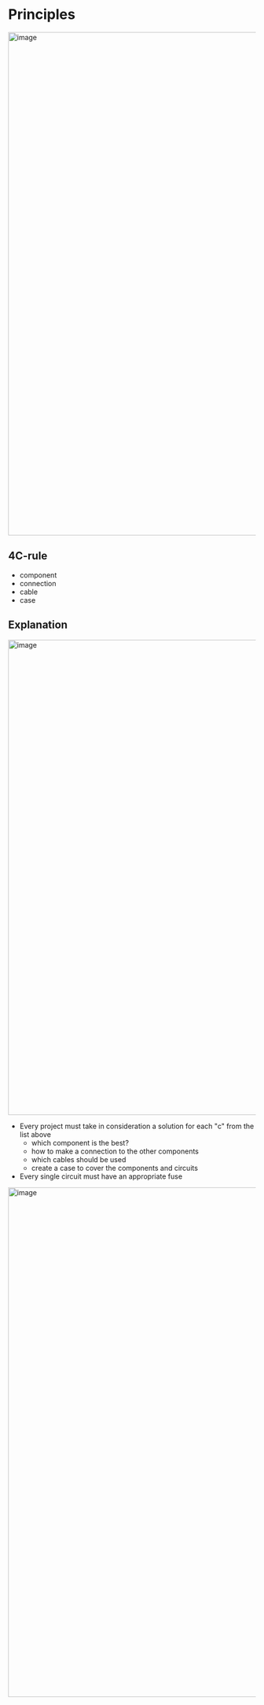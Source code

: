 # Principles

<img width="1022" alt="image" src="https://github.com/user-attachments/assets/4f3bf2b5-605d-4ae7-8d9c-8be65dedd4d6">

## 4C-rule
* component
* connection
* cable
* case

## Explanation

<img width="965" alt="image" src="https://github.com/user-attachments/assets/aa1c59e3-ce2d-447d-bb97-e6c702b12214">


* Every project must take in consideration a solution for each "c" from the list above
  * which component is the best?
  * how to make a connection to the other components
  * which cables should be used
  * create a case to cover the components and circuits
* Every single circuit must have an appropriate fuse

<img width="1035" alt="image" src="https://github.com/user-attachments/assets/17f7cf4c-723a-41d3-a08d-68fee378edd6">

